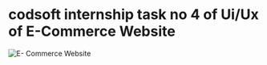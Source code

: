 # codsoft internship task no 4 of Ui/Ux of E-Commerce Website
![E- Commerce Website](https://github.com/user-attachments/assets/0e0cdaf2-aadd-4d43-a2f3-880f79906e5d)
